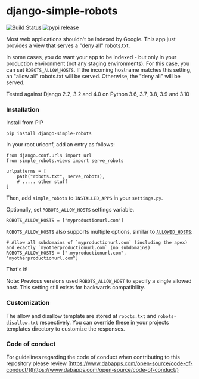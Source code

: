 django-simple-robots
====================

[![Build Status](https://travis-ci.org/dabapps/django-simple-robots.svg)](https://travis-ci.org/dabapps/django-simple-robots)
[![pypi release](https://img.shields.io/pypi/v/django-simple-robots.svg)](https://pypi.python.org/pypi/django-simple-robots)

Most web applications shouldn't be indexed by Google. This app just provides a view that serves a "deny all" robots.txt.

In some cases, you do want your app to be indexed - but only in your production environment (not any staging environments). For this case, you can set `ROBOTS_ALLOW_HOSTS`. If the incoming hostname matches this setting, an "allow all" robots.txt will be served. Otherwise, the "deny all" will be served.

Tested against Django 2.2, 3.2 and 4.0 on Python 3.6, 3.7, 3.8, 3.9 and 3.10

### Installation

Install from PIP

    pip install django-simple-robots

In your root urlconf, add an entry as follows:

    from django.conf.urls import url
    from simple_robots.views import serve_robots

    urlpatterns = [
        path("robots.txt", serve_robots),
        # ..... other stuff
    ]

Then, add `simple_robots` to `INSTALLED_APPS` in your `settings.py`.

Optionally, set `ROBOTS_ALLOW_HOSTS` settings variable.

    ROBOTS_ALLOW_HOSTS = ["myproductionurl.com"]

`ROBOTS_ALLOW_HOSTS` also supports multiple options, similar to [`ALLOWED_HOSTS`](https://docs.djangoproject.com/en/stable/ref/settings/#allowed-hosts):

    # Allow all subdomains of `myproductionurl.com` (including the apex) and exactly `myotherproductionurl.com` (no subdomains)
    ROBOTS_ALLOW_HOSTS = [".myproductionurl.com", "myotherproductionurl.com"]

That's it!

Note: Previous versions used `ROBOTS_ALLOW_HOST` to specify a single allowed host. This setting still exists for backwards compatibility.

### Customization

The allow and disallow template are stored at `robots.txt` and `robots-disallow.txt` respectively. You can override these in your projects templates directory to customize the responses.

### Code of conduct

For guidelines regarding the code of conduct when contributing to this repository please review [https://www.dabapps.com/open-source/code-of-conduct/](https://www.dabapps.com/open-source/code-of-conduct/)
